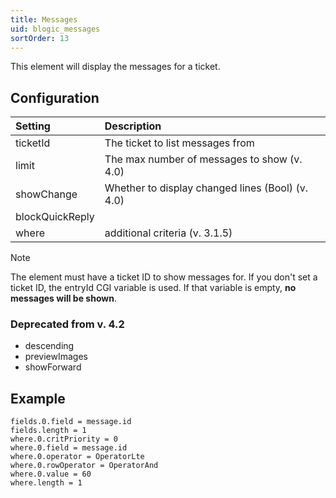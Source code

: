 ```yaml
---
title: Messages
uid: blogic_messages
sortOrder: 13
---
```


This element will display the messages for a ticket.

## Configuration

| Setting         | Description                                      |
|:----------------|:-------------------------------------------------|
| ticketId        | The ticket to list messages from                 |
| limit           | The max number of messages to show (v. 4.0)      |
| showChange      | Whether to display changed lines (Bool) (v. 4.0) |
| blockQuickReply |                                                  |
| where           | additional criteria (v. 3.1.5)                   |

> [!NOTE]
> The element must have a ticket ID to show messages for. If you don't set a ticket ID, the entryId CGI variable is used. If that variable is empty, **no messages will be shown**.

### Deprecated from v. 4.2

* descending
* previewImages
* showForward

## Example

```crmscript
fields.0.field = message.id
fields.length = 1
where.0.critPriority = 0
where.0.field = message.id
where.0.operator = OperatorLte
where.0.rowOperator = OperatorAnd
where.0.value = 60
where.length = 1
```
